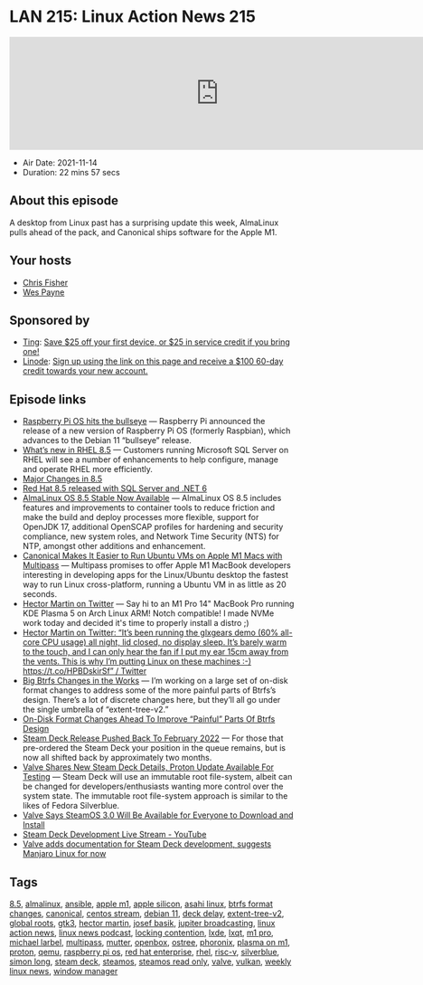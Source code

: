 # LAN 215: Linux Action News 215

<iframe src="https://player.fireside.fm/v2/DAcK9LdX+JX98wvof?theme=dark" width="740" height="200" frameborder="0" scrolling="no"></iframe>

* Air Date: 2021-11-14
* Duration: 22 mins 57 secs

## About this episode

A desktop from Linux past has a surprising update this week, AlmaLinux pulls ahead of the pack, and Canonical ships software for the Apple M1.

## Your hosts
* [Chris Fisher](https://linuxactionnews.com/hosts/chris)
* [Wes Payne](https://linuxactionnews.com/hosts/wes)

## Sponsored by

  * [Ting](https://linux.ting.com): [Save $25 off your first device, or $25 in service credit if you bring one!](https://linux.ting.com)
  * [Linode](http://linode.com/lan): [Sign up using the link on this page and receive a $100 60-day credit towards your new account. ](http://linode.com/lan)



## Episode links

  * [Raspberry Pi OS hits the bullseye](https://linuxgizmos.com/raspberry-pi-os-hits-the-bullseye/ "Raspberry Pi OS hits the bullseye") — Raspberry Pi announced the release of a new version of Raspberry Pi OS (formerly Raspbian), which advances to the Debian 11 “bullseye” release. 
  * [What’s new in RHEL 8.5](https://www.redhat.com/en/blog/whats-new-rhel-85 "What’s new in RHEL 8.5") — Customers running Microsoft SQL Server on RHEL will see a number of enhancements to help configure, manage and operate RHEL more efficiently. 
  * [Major Changes in 8.5](https://access.redhat.com/documentation/en-us/red_hat_enterprise_linux/8/html/8.5_release_notes/overview#overview-major-changes "Major Changes in 8.5")
  * [Red Hat 8.5 released with SQL Server and .NET 6](https://www.theregister.com/2021/11/11/red_hat_8_5/ "Red Hat 8.5 released with SQL Server and .NET 6")
  * [AlmaLinux OS 8.5 Stable Now Available](https://almalinux.org/blog/almalinux-os-85-stable-now-available/ "AlmaLinux OS 8.5 Stable Now Available") — AlmaLinux OS 8.5 includes features and improvements to container tools to reduce friction and make the build and deploy processes more flexible, support for OpenJDK 17, additional OpenSCAP profiles for hardening and security compliance, new system roles, and Network Time Security (NTS) for NTP, amongst other additions and enhancement. 
  * [Canonical Makes It Easier to Run Ubuntu VMs on Apple M1 Macs with Multipass](https://9to5linux.com/canonical-makes-it-easier-to-run-ubuntu-vms-on-apple-m1-macs-with-multipass "Canonical Makes It Easier to Run Ubuntu VMs on Apple M1 Macs with Multipass") — Multipass promises to offer Apple M1 MacBook developers interesting in developing apps for the Linux/Ubuntu desktop the fastest way to run Linux cross-platform, running a Ubuntu VM in as little as 20 seconds.
  * [Hector Martin on Twitter](https://twitter.com/marcan42/status/1458473546225577987 "Hector Martin on Twitter") — Say hi to an M1 Pro 14" MacBook Pro running KDE Plasma 5 on Arch Linux ARM! Notch compatible! I made NVMe work today and decided it's time to properly install a distro ;)
  * [Hector Martin on Twitter: “It’s been running the glxgears demo (60% all-core CPU usage) all night, lid closed, no display sleep. It’s barely warm to the touch, and I can only hear the fan if I put my ear 15cm away from the vents. This is why I’m putting Linux on these machines :-) https://t.co/HPBDskirSf” / Twitter](https://twitter.com/marcan42/status/1458667469258645507 "Hector Martin on Twitter: “It’s been running the glxgears demo \(60% all-core CPU usage\) all night, lid closed, no display sleep. It’s barely warm to the touch, and I can only hear the fan if I put my ear 15cm away from the vents. This is why I’m putting Linux on these machines :-\) https://t.co/HPBDskirSf” / Twitter")
  * [Big Btrfs Changes in the Works](https://josefbacik.github.io/kernel/btrfs/extent-tree-v2/2021/11/10/btrfs-global-roots.html "Big Btrfs Changes in the Works") — I’m working on a large set of on-disk format changes to address some of the more painful parts of Btrfs’s design. There’s a lot of discrete changes here, but they’ll all go under the single umbrella of “extent-tree-v2.”
  * [On-Disk Format Changes Ahead To Improve “Painful” Parts Of Btrfs Design](https://www.phoronix.com/scan.php?page=news_item&px=Btrfs-Improving-Painful-Parts "On-Disk Format Changes Ahead To Improve “Painful” Parts Of Btrfs Design")
  * [Steam Deck Release Pushed Back To February 2022](https://www.phoronix.com/scan.php?page=news_item&px=Steam-Deck-Delayed "Steam Deck Release Pushed Back To February 2022") — For those that pre-ordered the Steam Deck your position in the queue remains, but is now all shifted back by approximately two months.
  * [Valve Shares New Steam Deck Details, Proton Update Available For Testing](https://www.phoronix.com/scan.php?page=news_item&px=Valve-Steamworks-Steam-Deck "Valve Shares New Steam Deck Details, Proton Update Available For Testing") — Steam Deck will use an immutable root file-system, albeit can be changed for developers/enthusiasts wanting more control over the system state. The immutable root file-system approach is similar to the likes of Fedora Silverblue.
  * [Valve Says SteamOS 3.0 Will Be Available for Everyone to Download and Install](https://9to5linux.com/valve-says-steamos-3-0-will-be-available-for-everyone-to-download-and-install "Valve Says SteamOS 3.0 Will Be Available for Everyone to Download and Install")
  * [Steam Deck Development Live Stream - YouTube](https://www.youtube.com/watch?v=P6CUQeHIxDA "Steam Deck Development Live Stream - YouTube")
  * [Valve adds documentation for Steam Deck development, suggests Manjaro Linux for now](https://www.gamingonlinux.com/2021/11/valve-adds-documentation-for-steam-deck-development-suggests-manjaro-linux-for-now "Valve adds documentation for Steam Deck development, suggests Manjaro Linux for now")



## Tags

[8.5](https://linuxactionnews.com/tags/8.5), [almalinux](https://linuxactionnews.com/tags/almalinux), [ansible](https://linuxactionnews.com/tags/ansible), [apple m1](https://linuxactionnews.com/tags/apple%20m1), [apple silicon](https://linuxactionnews.com/tags/apple%20silicon), [asahi linux](https://linuxactionnews.com/tags/asahi%20linux), [btrfs format changes](https://linuxactionnews.com/tags/btrfs%20format%20changes), [canonical](https://linuxactionnews.com/tags/canonical), [centos stream](https://linuxactionnews.com/tags/centos%20stream), [debian 11](https://linuxactionnews.com/tags/debian%2011), [deck delay](https://linuxactionnews.com/tags/deck%20delay), [extent-tree-v2](https://linuxactionnews.com/tags/extent-tree-v2), [global roots](https://linuxactionnews.com/tags/global%20roots), [gtk3](https://linuxactionnews.com/tags/gtk3), [hector martin](https://linuxactionnews.com/tags/hector%20martin), [josef basik](https://linuxactionnews.com/tags/josef%20basik), [jupiter broadcasting](https://linuxactionnews.com/tags/jupiter%20broadcasting), [linux action news](https://linuxactionnews.com/tags/linux%20action%20news), [linux news podcast](https://linuxactionnews.com/tags/linux%20news%20podcast), [locking contention](https://linuxactionnews.com/tags/locking%20contention), [lxde](https://linuxactionnews.com/tags/lxde), [lxqt](https://linuxactionnews.com/tags/lxqt), [m1 pro](https://linuxactionnews.com/tags/m1%20pro), [michael larbel](https://linuxactionnews.com/tags/michael%20larbel), [multipass](https://linuxactionnews.com/tags/multipass), [mutter](https://linuxactionnews.com/tags/mutter), [openbox](https://linuxactionnews.com/tags/openbox), [ostree](https://linuxactionnews.com/tags/ostree), [phoronix](https://linuxactionnews.com/tags/phoronix), [plasma on m1](https://linuxactionnews.com/tags/plasma%20on%20m1), [proton](https://linuxactionnews.com/tags/proton), [qemu](https://linuxactionnews.com/tags/qemu), [raspberry pi os](https://linuxactionnews.com/tags/raspberry%20pi%20os), [red hat enterprise](https://linuxactionnews.com/tags/red%20hat%20enterprise), [rhel](https://linuxactionnews.com/tags/rhel), [risc-v](https://linuxactionnews.com/tags/risc-v), [silverblue](https://linuxactionnews.com/tags/silverblue), [simon long](https://linuxactionnews.com/tags/simon%20long), [steam deck](https://linuxactionnews.com/tags/steam%20deck), [steamos](https://linuxactionnews.com/tags/steamos), [steamos read only](https://linuxactionnews.com/tags/steamos%20read%20only), [valve](https://linuxactionnews.com/tags/valve), [vulkan](https://linuxactionnews.com/tags/vulkan), [weekly linux news](https://linuxactionnews.com/tags/weekly%20linux%20news), [window manager](https://linuxactionnews.com/tags/window%20manager)